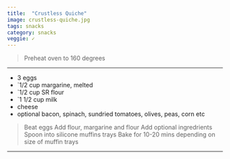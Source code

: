 ```yaml
---
title:  "Crustless Quiche"
image: crustless-quiche.jpg
tags: snacks
category: snacks
veggie: ✓
---
```


> Preheat oven to 160 degrees 

---

* 3 eggs 
* `1/2 cup margarine, melted
* `1/2 cup SR flour
* `1 1/2 cup milk
* cheese
* optional bacon, spinach, sundried tomatoes, olives, peas, corn etc

> Beat eggs
> Add flour, margarine and flour
> Add optional ingredrients
> Spoon into silicone muffins trays
> Bake for 10-20 mins depending on size of muffin trays 

---

